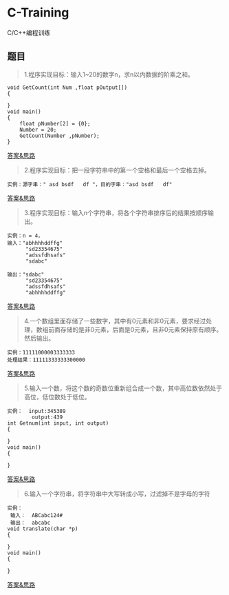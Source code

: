 # C-Training
C/C++编程训练

## 题目
> 1.程序实现目标：输入1~20的数字n，求n以内数据的阶乘之和。
```
void GetCount(int Num ,float pOutput[])
{

}
void main()
{
    float pNumber[2] = {0};
    Number = 20;
    GetCount(Number ,pNumber);
}
```
[答案&思路](./1/Readme.md)

> 2.程序实现目标：把一段字符串中的第一个空格和最后一个空格去掉。
```
实例：源字串：" asd bsdf   df "，目的字串："asd bsdf   df"
```
[答案&思路](./2/Readme.md)

> 3.程序实现目标：输入n个字符串，将各个字符串排序后的结果按顺序输出。
```
实例：n = 4，
输入："abhhhhddffg"
      "sd23354675"
      "adssfdhsafs"
      "sdabc"

输出："sdabc"
      "sd23354675"     
      "adssfdhsafs"
      "abhhhhddffg"
```
[答案&思路](./3/Readme.md)

> 4.一个数组里面存储了一些数字，其中有0元素和非0元素，要求经过处理，数组前面存储的是非0元素，后面是0元素，且非0元素保持原有顺序。然后输出。
```
实例：11111000003333333 
处理结果：11111333333300000
```
[答案&思路](./4/Readme.md)

> 5.输入一个数，将这个数的奇数位重新组合成一个数，其中高位数依然处于高位，低位数处于低位。
```
实例：  input:345389
        output:439
int Getnum(int input, int output)
{

}
void main()
{

}
```
[答案&思路](./5/Readme.md)

> 6.输入一个字符串，将字符串中大写转成小写，过滤掉不是字母的字符
```
实例：
 输入：  ABCabc124#
 输出：  abcabc
void translate(char *p)
{

}
void main()
{

}
```
[答案&思路](./6/Readme.md)
